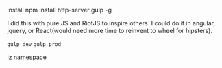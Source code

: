 install npm install http-server gulp -g

I did this with pure JS and RiotJS to inspire others. I could do it in angular,
jquery, or React(would need more time to reinvent to wheel for hipsters).

``` gulp dev ```
``` gulp prod ```


iz namespace
